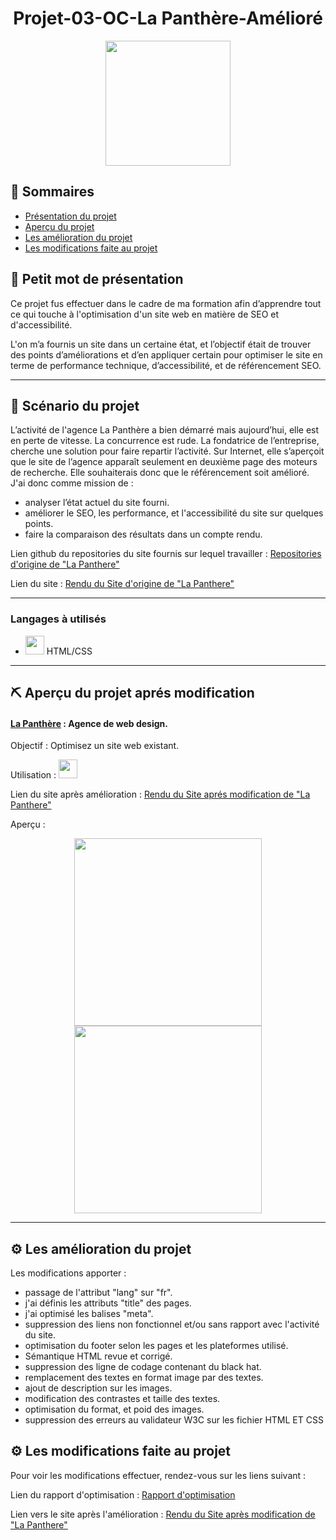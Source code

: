 <h1 align="center">Projet-03-OC-La Panthère-Amélioré</h1>

<div align="center"><img height="200" src="https://i31.servimg.com/u/f31/13/52/99/79/logo_l10.png"></div>

## 📝 Sommaires

- [Présentation du projet](#présentation)
- [Aperçu du projet](#projet)
- [Les amélioration du projet](#amelioration)
- [Les modifications faite au projet](#modification)

## 💭 Petit mot de présentation <a name = "présentation"></a>

Ce projet fus effectuer dans le cadre de ma formation afin d’apprendre tout ce qui touche à l'optimisation d'un site web en matière de SEO et d'accessibilité.

L'on m’a fournis un site dans un certaine état, et l’objectif était de trouver des points d’améliorations et d’en appliquer certain pour optimiser le site en terme de performance technique, d’accessibilité, et de référencement SEO.

---

## :movie_camera: Scénario du projet

L’activité de l'agence La Panthère a bien démarré mais aujourd’hui, elle est en perte de vitesse. La concurrence est rude. La fondatrice de l’entreprise, cherche une solution pour faire repartir l’activité. Sur Internet, elle s’aperçoit que le site de l’agence apparaît seulement en deuxième page des moteurs de recherche. Elle souhaiterais donc que le référencement soit amélioré.
J'ai donc comme mission de :

- analyser l’état actuel du site fourni.
- améliorer le SEO, les performance, et l'accessibilité du site sur quelques points.
- faire la comparaison des résultats dans un compte rendu.

Lien github du repositories du site fournis sur lequel travailler : [Repositories d'origine de "La Panthere"](https://github.com/SheppardShepp/Starting-website-2-initial)

Lien du site : [Rendu du Site d'origine de "La Panthere"](https://sheppardshepp.github.io/Starting-website-2-initial/)

---

### Langages à utilisés

- <img height="30" src="https://i31.servimg.com/u/f31/13/52/99/79/logo_h11.png"> HTML/CSS

---

## ⛏️ Aperçu du projet aprés modification <a name = "projet"></a>

#### [La Panthère](https://sheppardshepp.github.io/Starting-website-2-ameliore/) <a name = "lapanthere"></a> : Agence de web design.

Objectif : Optimisez un site web existant.

Utilisation : <img height="30" src="https://i31.servimg.com/u/f31/13/52/99/79/logo_h11.png">

Lien du site après amélioration : [Rendu du Site aprés modification de "La Panthere"](https://sheppardshepp.github.io/Starting-website-2-ameliore/)

Aperçu :

<div align="center"><img height="300" src="https://i31.servimg.com/u/f31/13/52/99/79/lapant10.png"> <img height="300" src="https://i31.servimg.com/u/f31/13/52/99/79/lapant10.jpg"></div>

---

## :gear: Les amélioration du projet <a name = "amelioration"></a>

Les modifications apporter :

- passage de l'attribut "lang" sur "fr".
- j'ai définis les attributs "title" des pages.
- j'ai optimisé les balises "meta".
- suppression des liens non fonctionnel et/ou sans rapport avec l'activité du site.
- optimisation du footer selon les pages et les plateformes utilisé.
- Sémantique HTML revue et corrigé.
- suppression des ligne de codage contenant du black hat.
- remplacement des textes en format image par des textes.
- ajout de description sur les images.
- modification des contrastes et taille des textes.
- optimisation du format, et poid des images.
- suppression des erreurs au validateur W3C sur les fichier HTML ET CSS

## :gear: Les modifications faite au projet <a name = "modification"></a>

Pour voir les modifications effectuer, rendez-vous sur les liens suivant :

Lien du rapport d'optimisation : [Rapport d'optimisation](https://drive.google.com/file/d/1nsx-KxDRQk3YTt3E-iGQbsbZXRxyjidV/view?usp=sharing)

Lien vers le site après l'amélioration : [Rendu du Site après modification de "La Panthere"](https://sheppardshepp.github.io/Starting-website-2-ameliore/)
